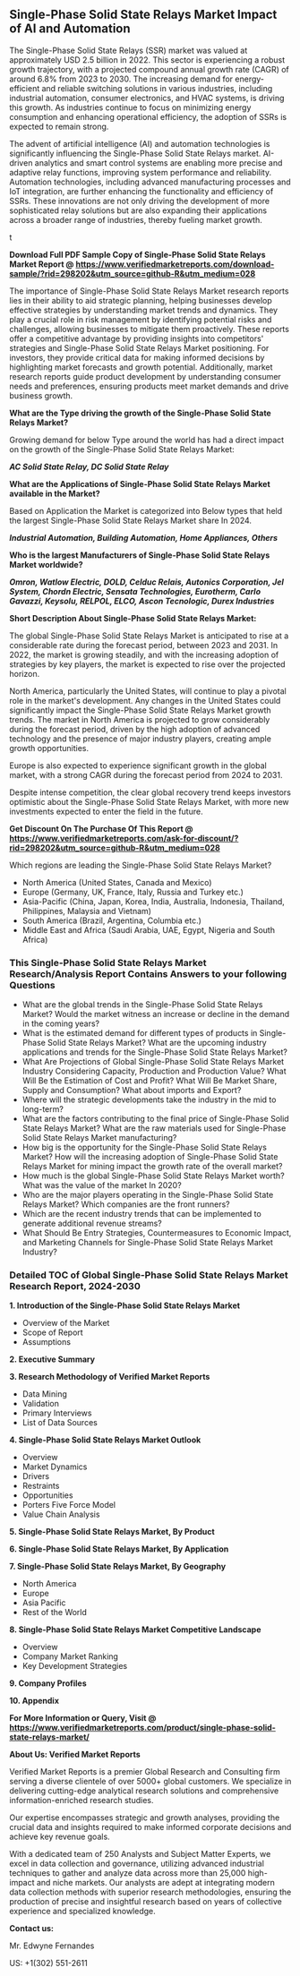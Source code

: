 <h2>Single-Phase Solid State Relays Market Impact of AI and Automation</h2><p>The Single-Phase Solid State Relays (SSR) market was valued at approximately USD 2.5 billion in 2022. This sector is experiencing a robust growth trajectory, with a projected compound annual growth rate (CAGR) of around 6.8% from 2023 to 2030. The increasing demand for energy-efficient and reliable switching solutions in various industries, including industrial automation, consumer electronics, and HVAC systems, is driving this growth. As industries continue to focus on minimizing energy consumption and enhancing operational efficiency, the adoption of SSRs is expected to remain strong.</p><p>The advent of artificial intelligence (AI) and automation technologies is significantly influencing the Single-Phase Solid State Relays market. AI-driven analytics and smart control systems are enabling more precise and adaptive relay functions, improving system performance and reliability. Automation technologies, including advanced manufacturing processes and IoT integration, are further enhancing the functionality and efficiency of SSRs. These innovations are not only driving the development of more sophisticated relay solutions but are also expanding their applications across a broader range of industries, thereby fueling market growth.</p>t</p><p id="" class=""><strong>Download Full PDF Sample Copy of Single-Phase Solid State Relays Market Report @ <a href="https://www.verifiedmarketreports.com/download-sample/?rid=298202&utm_source=github-R&utm_medium=028" target="_blank">https://www.verifiedmarketreports.com/download-sample/?rid=298202&utm_source=github-R&utm_medium=028</a></strong></p><p>The importance of&nbsp;Single-Phase Solid State Relays Market research reports lies in their ability to aid strategic planning, helping businesses develop effective strategies by understanding market trends and dynamics. They play a crucial role in risk management by identifying potential risks and challenges, allowing businesses to mitigate them proactively. These reports offer a competitive advantage by providing insights into competitors' strategies and Single-Phase Solid State Relays Market positioning. For investors, they provide critical data for making informed decisions by highlighting market forecasts and growth potential. Additionally, market research reports guide product development by understanding consumer needs and preferences, ensuring products meet market demands and drive business growth.</p><p><strong>What are the&nbsp;Type driving the growth of the Single-Phase Solid State Relays Market?</strong></p><p id="" class="">Growing demand for below Type around the world has had a direct impact on the growth of the Single-Phase Solid State Relays Market:</p><em><strong>AC Solid State Relay, DC Solid State Relay</strong></em></p><strong>What are the&nbsp;Applications&nbsp;of Single-Phase Solid State Relays Market available in the Market?</strong></p><p id="" class="">Based on Application the Market is categorized into Below types that held the largest Single-Phase Solid State Relays Market share In 2024.</p><em><strong>Industrial Automation, Building Automation, Home Appliances, Others</strong></em></p><strong>Who is the largest Manufacturers of Single-Phase Solid State Relays Market worldwide?</strong></p><p><em><strong>Omron, Watlow Electric, DOLD, Celduc Relais, Autonics Corporation, Jel System, Chordn Electric, Sensata Technologies, Eurotherm, Carlo Gavazzi, Keysolu, RELPOL, ELCO, Ascon Tecnologic, Durex Industries</strong></em></p><p id="" class=""><strong>Short Description About Single-Phase Solid State Relays Market:</strong></p><p>The global Single-Phase Solid State Relays Market is anticipated to rise at a considerable rate during the forecast period, between 2023 and 2031. In 2022, the market is growing steadily, and with the increasing adoption of strategies by key players, the market is expected to rise over the projected horizon.</p><p>North America, particularly the United States, will continue to play a pivotal role in the market's development. Any changes in the United States could significantly impact the Single-Phase Solid State Relays Market growth trends. The market in North America is projected to grow considerably during the forecast period, driven by the high adoption of advanced technology and the presence of major industry players, creating ample growth opportunities.</p><p>Europe is also expected to experience significant growth in the global market, with a strong CAGR during the forecast period from 2024 to 2031.</p><p>Despite intense competition, the clear global recovery trend keeps investors optimistic about the Single-Phase Solid State Relays Market, with more new investments expected to enter the field in the future.</p><p id="" class=""><strong>Get Discount On The Purchase Of This Report @ <a href="https://www.verifiedmarketreports.com/ask-for-discount/?rid=298202&utm_source=github-R&utm_medium=028" target="_blank">https://www.verifiedmarketreports.com/ask-for-discount/?rid=298202&utm_source=github-R&utm_medium=028</a></strong></p>Which regions are leading the Single-Phase Solid State Relays Market?</p><ul><li>North America (United States, Canada and Mexico)</li><li>Europe (Germany, UK, France, Italy, Russia and Turkey etc.)</li><li>Asia-Pacific (China, Japan, Korea, India, Australia, Indonesia, Thailand, Philippines, Malaysia and Vietnam)</li><li>South America (Brazil, Argentina, Columbia etc.)</li><li>Middle East and Africa (Saudi Arabia, UAE, Egypt, Nigeria and South Africa)</li></ul><h3 id="" class="">This Single-Phase Solid State Relays Market Research/Analysis Report Contains Answers to your following Questions</h3><ul><li>What are the global trends in the Single-Phase Solid State Relays Market? Would the market witness an increase or decline in the demand in the coming years?</li><li>What is the estimated demand for different types of products in Single-Phase Solid State Relays Market? What are the upcoming industry applications and trends for the Single-Phase Solid State Relays Market?</li><li>What Are Projections of Global Single-Phase Solid State Relays Market Industry Considering Capacity, Production and Production Value? What Will Be the Estimation of Cost and Profit? What Will Be Market Share, Supply and Consumption? What about imports and Export?</li><li>Where will the strategic developments take the industry in the mid to long-term?</li><li>What are the factors contributing to the final price of Single-Phase Solid State Relays Market? What are the raw materials used for Single-Phase Solid State Relays Market manufacturing?</li><li>How big is the opportunity for the Single-Phase Solid State Relays Market? How will the increasing adoption of Single-Phase Solid State Relays Market for mining impact the growth rate of the overall market?</li><li>How much is the global Single-Phase Solid State Relays Market worth? What was the value of the market In 2020?</li><li>Who are the major players operating in the Single-Phase Solid State Relays Market? Which companies are the front runners?</li><li>Which are the recent industry trends that can be implemented to generate additional revenue streams?</li><li>What Should Be Entry Strategies, Countermeasures to Economic Impact, and Marketing Channels for Single-Phase Solid State Relays Market Industry?</li></ul><h3 id="" class="">Detailed TOC of Global Single-Phase Solid State Relays Market Research Report, 2024-2030</h3><p id="" class=""><strong>1. Introduction of the Single-Phase Solid State Relays Market</strong></p><ul><li>Overview of the Market</li><li>Scope of Report</li><li>Assumptions</li></ul><p id="" class=""><strong>2. Executive Summary</strong></p><p id="" class=""><strong>3. Research Methodology of Verified Market Reports</strong></p><ul><li>Data Mining</li><li>Validation</li><li>Primary Interviews</li><li>List of Data Sources</li></ul><p id="" class=""><strong>4. Single-Phase Solid State Relays Market Outlook</strong></p><ul><li>Overview</li><li>Market Dynamics</li><li>Drivers</li><li>Restraints</li><li>Opportunities</li><li>Porters Five Force Model</li><li>Value Chain Analysis</li></ul><p id="" class=""><strong>5. Single-Phase Solid State Relays Market, By Product</strong></p><p id="" class=""><strong>6. Single-Phase Solid State Relays Market, By Application</strong></p><p id="" class=""><strong>7. Single-Phase Solid State Relays Market, By Geography</strong></p><ul><li>North America</li><li>Europe</li><li>Asia Pacific</li><li>Rest of the World</li></ul><p id="" class=""><strong>8. Single-Phase Solid State Relays Market Competitive Landscape</strong></p><ul><li>Overview</li><li>Company Market Ranking</li><li>Key Development Strategies</li></ul><p id="" class=""><strong>9. Company Profiles</strong></p><p id="" class=""><strong>10. Appendix</strong></p><p id="" class=""><strong>For More Information or Query, Visit @ <a href="https://www.verifiedmarketreports.com/product/single-phase-solid-state-relays-market/" target="_blank">https://www.verifiedmarketreports.com/product/single-phase-solid-state-relays-market/</a></strong></p><p id="" class=""><strong>About Us: Verified Market Reports</strong></p><p id="" class="">Verified Market Reports is a premier Global Research and Consulting firm serving a diverse clientele of over 5000+ global customers. We specialize in delivering cutting-edge analytical research solutions and comprehensive information-enriched research studies.</p><p id="" class="">Our expertise encompasses strategic and growth analyses, providing the crucial data and insights required to make informed corporate decisions and achieve key revenue goals.</p><p id="" class="">With a dedicated team of 250 Analysts and Subject Matter Experts, we excel in data collection and governance, utilizing advanced industrial techniques to gather and analyze data across more than 25,000 high-impact and niche markets. Our analysts are adept at integrating modern data collection methods with superior research methodologies, ensuring the production of precise and insightful research based on years of collective experience and specialized knowledge.</p><p id="" class=""><strong>Contact us:</strong></p><p id="" class="">Mr. Edwyne Fernandes</p><p id="" class="">US: +1(302) 551-2611</p>